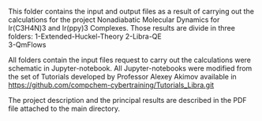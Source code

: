 This folder contains the input and output files as a result of carrying out the calculations for the project Nonadiabatic Molecular Dynamics for Ir(C3H4N)3 and Ir(ppy)3 Complexes. Those results are divide in three folders:
1-Extended-Huckel-Theory
2-Libra-QE  
3-QmFlows

All folders contain the input files request to carry out the calculations were schematic in Jupyter-notebook. All Jupyter-notebooks were modified from the set of Tutorials developed by Professor Alexey Akimov available in  https://github.com/compchem-cybertraining/Tutorials_Libra.git 

The project description and the principal results are described in the PDF file attached to the main directory.
